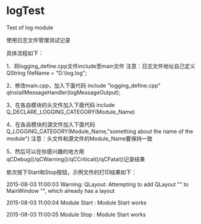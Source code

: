 # logTest
Test of log module

使用日志文件管理测试记录

具体流程如下：

1、将logging_define.cpp文件include至main文件
注意：日志文件地址自己定义
QString fileName = "D:\\log.log";

2、修改main.cpp，加入下面代码
include "logging_define.cpp"
qInstallMessageHandler(logMessageOutput);

3、在各自模块的头文件加入下面代码
include <QLoggingCategory>
Q_DECLARE_LOGGING_CATEGORY(Module_Name)

4、在各自模块的源文件加入下面代码
Q_LOGGING_CATEGORY(Module_Name,"something about the name of the module")
注意：头文件和源文件的Module_Name要保持一致

5、然后可以在你感兴趣的地方用qCDebug()/qCWarning()/qCCritical()/qCFatal()记录结果

依次按下Start和Stop按钮，示例文件的打印结果如下：

2015-08-03 11:00:03 Warning: QLayout: Attempting to add QLayout "" to MainWindow "", which already has a layout

2015-08-03 11:00:04 Module Start :  Module Start works

2015-08-03 11:00:05 Module Stop :  Module Start works
